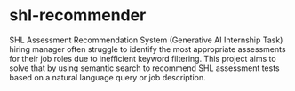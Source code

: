 # shl-recommender
SHL Assessment Recommendation System (Generative AI Internship Task) hiring manager  often struggle to identify the most appropriate assessments for their job roles due to inefficient keyword filtering. This project aims to solve that by using semantic search to recommend SHL assessment tests based on a natural language query or job description.
